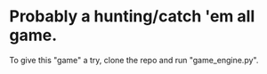 # Probably a hunting/catch 'em all game.

To give this "game" a try, clone the repo and run "game_engine.py".
